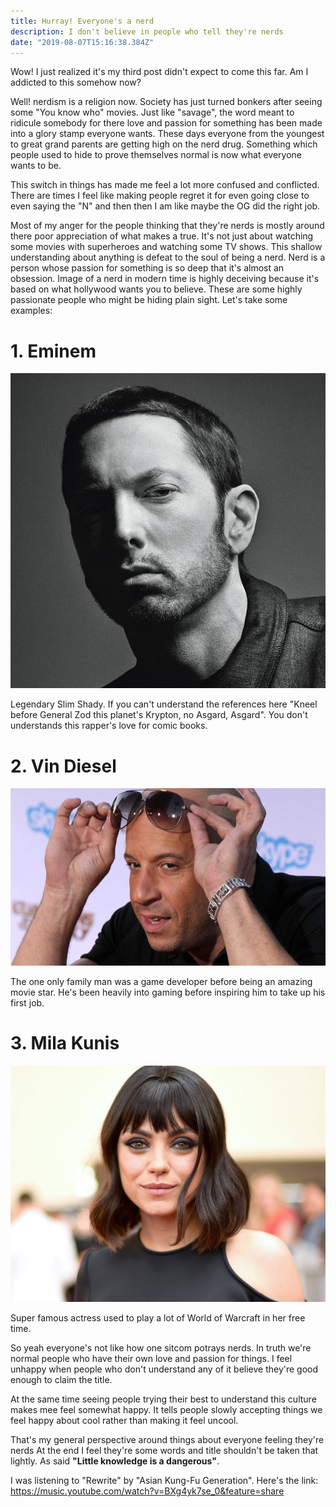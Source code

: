 ```yaml
---
title: Hurray! Everyone's a nerd
description: I don't believe in people who tell they're nerds
date: "2019-08-07T15:16:38.384Z"
---
```


Wow! I just realized it's my third post didn't expect to come this far. Am I addicted to this somehow now?

Well! nerdism is a religion now.
Society has just turned bonkers after seeing some "You know who" movies.
Just like "savage", the word meant to ridicule somebody for there love and passion for something has been made into a glory stamp everyone wants.
These days everyone from the youngest to great grand parents are getting high on the nerd drug.
Something which people used to hide to prove themselves normal is now what everyone wants to be.

This switch in things has made me feel a lot more confused and conflicted.
There are times I feel like making people regret it for even going close to even saying the "N" and then then I am like maybe the OG did the right job. 

Most of my anger for the people thinking that they're nerds is mostly around there poor appreciation of what makes a true.
It's not just about watching some movies with superheroes and watching some TV shows.
This shallow understanding about anything is defeat to the soul of being a nerd.
Nerd is a person whose passion for something is so deep that it's almost an obsession.
Image of a nerd in modern time is highly deceiving because it's based on what hollywood wants you to believe.
These are some highly passionate people who might be hiding plain sight.
Let's take some examples:

# 1. Eminem

![Eminem](./eminen.jpg)

Legendary Slim Shady.
If you can't understand the references here "Kneel before General Zod this planet's Krypton, no Asgard, Asgard".
You don't understands this rapper's love for comic books.

# 2. Vin Diesel

![Vin Diesel](./vin-diesel.jpg)

The one only family man was a game developer before being an amazing movie star.
He's been heavily into gaming before inspiring him to take up his first job.

# 3. Mila Kunis

![Mila Kunis](./mila-kunis.jpg)

Super famous actress used to play a lot of World of Warcraft in her free time. 

So yeah everyone's not like how one sitcom potrays nerds.
In truth we're normal people who have their own love and passion for things.
I feel unhappy when people who don't understand any of it believe they're good enough to claim the title.

At the same time seeing people trying their best to understand this culture makes mee feel somewhat happy.
It tells people slowly accepting things we feel happy about cool rather than making it feel uncool.  

That's my general perspective around things about everyone feeling they're nerds
At the end I feel they're some words and title shouldn't be taken that lightly.
As said **"Little knowledge is a dangerous"**.

I was listening to "Rewrite" by "Asian Kung-Fu Generation".
Here's the link: https://music.youtube.com/watch?v=BXg4yk7se_0&feature=share